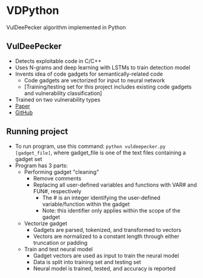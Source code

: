 # VDPython
VulDeePecker algorithm implemented in Python  

## VulDeePecker
* Detects exploitable code in C/C++ 
* Uses N-grams and deep learning with LSTMs to train detection model
* Invents idea of code gadgets for semantically-related code
  * Code gadgets are vectorized for input to neural network
  * [Training/testing set for this project includes existing code gadgets and vulnerability classification]
* Trained on two vulnerability types
* [Paper](https://arxiv.org/pdf/1801.01681)
* [GitHub](https://github.com/CGCL-codes/VulDeePecker)

## Running project
* To run program, use this command: `python vuldeepecker.py [gadget_file]`, where gadget_file is one of the text files containing a gadget set
* Program has 3 parts:
  * Performing gadget "cleaning"
    * Remove comments
    * Replacing all user-defined variables and functions with VAR# and FUN#, respectively
      * The # is an integer identifying the user-defined variable/function within the gadget
      * Note: this identifier only applies within the scope of the gadget
  * Vectorize gadget
    * Gadgets are parsed, tokenized, and transformed to vectors
    * Vectors are normalized to a constant length through either truncation or padding
  * Train and test neural model
    * Gadget vectors are used as input to train the neural model 
    * Data is split into training set and testing set
    * Neural model is trained, tested, and accuracy is reported
